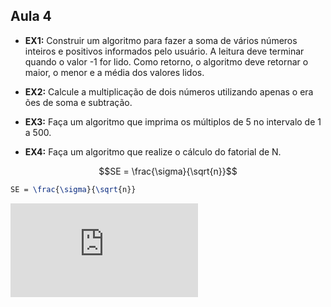 ## Aula 4

- __EX1:__ Construir um algoritmo para fazer a soma de vários números inteiros e positivos informados pelo usuário. A leitura deve terminar quando o valor -1 for lido. Como retorno, o algoritmo deve retornar o maior, o menor e a média dos valores lidos.

- __EX2:__ Calcule a multiplicação de dois números utilizando apenas o era ões de soma e subtração.

- __EX3:__ Faça um algoritmo que imprima os múltiplos de 5 no intervalo de 1 a 500.

- __EX4:__ Faça um algoritmo que realize o cálculo do fatorial de N.

```math
SE = \frac{\sigma}{\sqrt{n}}
```

```latex
SE = \frac{\sigma}{\sqrt{n}}
```

![equation](http://latex.codecogs.com/gif.latex?O_t%3D%5Ctext%20%7B%20Onset%20event%20at%20time%20bin%20%7D%20t)